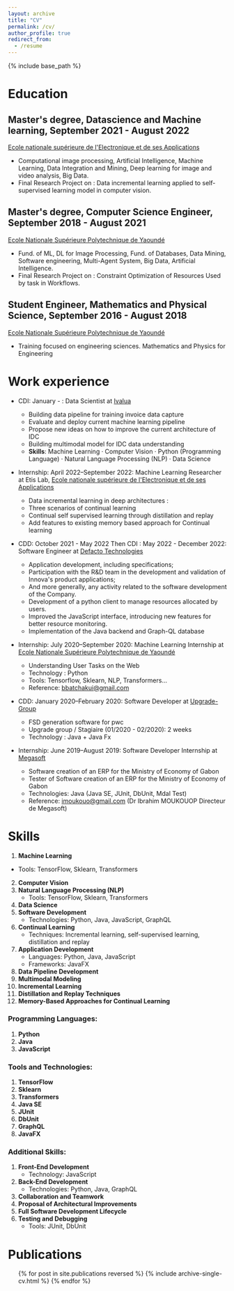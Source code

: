 ```yaml
---
layout: archive
title: "CV"
permalink: /cv/
author_profile: true
redirect_from:
  - /resume
---
```

{% include base_path %}

Education
=========

## Master's degree, Datascience and Machine learning, September 2021 - August 2022

[Ecole nationale supérieure de l&#39;Electronique et de ses Applications](https://www.ensea.fr/fr)

* Computational image processing, Artificial Intelligence, Machine Learning, Data Integration and Mining, Deep learning for image and video analysis, Big Data.
* Final Research Project on : Data incremental learning applied to self-supervised learning model in computer vision.

## Master's degree, Computer Science Engineer, September 2018 - August 2021

[Ecole Nationale Supérieure Polytechnique de Yaoundé](https://polytechnique.cm/)

* Fund. of ML, DL for Image Processing, Fund. of Databases, Data Mining, Software engineering, Multi-Agent System, Big Data, Artificial Intelligence.
* Final Research Project on : Constraint Optimization of Resources Used by task in Workflows.

## Student Engineer, Mathematics and Physical Science, September 2016 - August 2018

[Ecole Nationale Supérieure Polytechnique de Yaoundé](https://polytechnique.cm/)

* Training focused on engineering sciences. Mathematics and Physics for Engineering

Work experience
===============

* CDI: January - : Data Scientist at [Ivalua](https://www.linkedin.com/company/ivalua/)

  * Building data pipeline for training invoice data capture
  * Evaluate and deploy current machine learning pipeline
  * Propose new ideas on how to improve the current architecture of IDC
  * Building multimodal model for IDC data understanding
  * **Skills**: Machine Learning · Computer Vision · Python (Programming Language) · Natural Language Processing (NLP) · Data Science
* Internship: April 2022–September 2022: Machine Learning Researcher at Etis Lab, [Ecole nationale supérieure de l&#39;Electronique et de ses Applications](https://www.linkedin.com/school/ensea-ecole-nationale-superieure-de-lelectronique-et-de-ses-applications/)

  * Data incremental learning in deep architectures :
  * Three scenarios of continual learning
  * Continual self supervised learning through distillation and replay
  * Add features to existing memory based approach for Continual learning
* CDD: October 2021 - May 2022 Then CDI : May 2022 - December 2022: Software Engineer at [Defacto Technologies](https://www.linkedin.com/company/defacto-technologies/)

  * Application development, including specifications;
  * Participation with the R&D team in the development and validation of Innova's product applications;
  * And more generally, any activity related to the software development of the Company.
  * Development of a python client to manage resources allocated by users.
  * Improved the JavaScript interface, introducing new features for better resource monitoring.
  * Implementation of the Java backend and Graph-QL database
* Internship: July 2020–September 2020: Machine Learning Internship at [Ecole Nationale Supérieure Polytechnique de Yaoundé](https://polytechnique.cm/)

  * Understanding User Tasks on the Web
  * Technology : Python
  * Tools: Tensorflow, Sklearn, NLP, Transformers...
  * Reference: bbatchakui@gmail.com
* CDD: January 2020–February 2020: Software Developer at [Upgrade-Group](https://www.linkedin.com/company/upgrade-group/)

  * FSD generation software for pwc
  * Upgrade group / Stagiaire (01/2020 - 02/2020): 2 weeks
  * Technology : Java + Java Fx
* Internship: June 2019–August 2019: Software Developer Internship at [Megasoft](https://www.linkedin.com/company/megasoft/)

  * Software creation of an ERP for the Ministry of Economy of Gabon
  * Tester of Software creation of an ERP for the Ministry of Economy of Gabon
  * Technologies: Java (Java SE, JUnit, DbUnit, Mdal Test)
  * Reference: imoukouo@gmail.com (Dr Ibrahim MOUKOUOP Directeur de Megasoft)

Skills
======

1. **Machine Learning**

* Tools: TensorFlow, Sklearn, Transformers

2. **Computer Vision**
3. **Natural Language Processing (NLP)**
   * Tools: TensorFlow, Sklearn, Transformers
4. **Data Science**
5. **Software Development**
   * Technologies: Python, Java, JavaScript, GraphQL
6. **Continual Learning**
   * Techniques: Incremental learning, self-supervised learning, distillation and replay
7. **Application Development**
   * Languages: Python, Java, JavaScript
   * Frameworks: JavaFX
8. **Data Pipeline Development**
9. **Multimodal Modeling**
10. **Incremental Learning**
11. **Distillation and Replay Techniques**
12. **Memory-Based Approaches for Continual Learning**

### Programming Languages:

1. **Python**
2. **Java**
3. **JavaScript**

### Tools and Technologies:

1. **TensorFlow**
2. **Sklearn**
3. **Transformers**
4. **Java SE**
5. **JUnit**
6. **DbUnit**
7. **GraphQL**
8. **JavaFX**

### Additional Skills:

1. **Front-End Development**
   * Technology: JavaScript
2. **Back-End Development**
   * Technologies: Python, Java, GraphQL
3. **Collaboration and Teamwork**
4. **Proposal of Architectural Improvements**
5. **Full Software Development Lifecycle**
6. **Testing and Debugging**
   * Tools: JUnit, DbUnit

Publications
============

<ul>{% for post in site.publications reversed %}
    {% include archive-single-cv.html %}
  {% endfor %}</ul>
